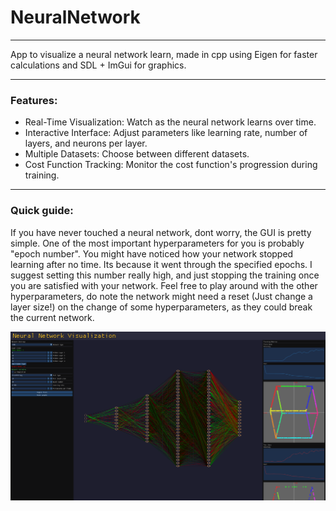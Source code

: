 # NeuralNetwork

---

App to visualize a neural network learn, made in cpp using Eigen for faster calculations and SDL + ImGui for graphics.

---

### Features:

- Real-Time Visualization: Watch as the neural network learns over time.
- Interactive Interface: Adjust parameters like learning rate, number of layers, and neurons per layer.
- Multiple Datasets: Choose between different datasets.
- Cost Function Tracking: Monitor the cost function's progression during training.

---

### Quick guide:

If you have never touched a neural network, dont worry, the GUI is pretty simple. One of the most important hyperparameters for you is probably "epoch number". You might
have noticed how your network stopped learning after no time. Its because it went through the specified epochs. I suggest setting this number really high, and just stopping
the training once you are satisfied with your network. Feel free to play around with the other hyperparameters, do note the network might need a reset (Just change a layer size!)
on the change of some hyperparameters, as they could break the current network.

![Example](assets/example.png)
